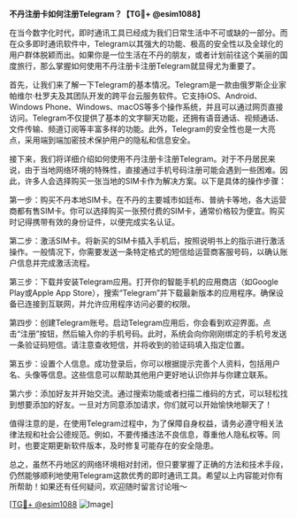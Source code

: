 **不丹注册卡如何注册Telegram？【TG💪+ @esim1088】**

在当今数字化时代，即时通讯工具已经成为我们日常生活中不可或缺的一部分。而在众多即时通讯软件中，Telegram以其强大的功能、极高的安全性以及全球化的用户群体脱颖而出。如果你是一位生活在不丹的朋友，或者计划前往这个美丽的国度旅行，那么掌握如何使用不丹注册卡注册Telegram就显得尤为重要了。

首先，让我们来了解一下Telegram的基本情况。Telegram是一款由俄罗斯企业家帕维尔·杜罗夫及其团队开发的跨平台云服务软件。它支持iOS、Android、Windows Phone、Windows、macOS等多个操作系统，并且可以通过网页直接访问。Telegram不仅提供了基本的文字聊天功能，还拥有语音通话、视频通话、文件传输、频道订阅等丰富多样的功能。此外，Telegram的安全性也是一大亮点，采用端到端加密技术保护用户的隐私和信息安全。

接下来，我们将详细介绍如何使用不丹注册卡注册Telegram。对于不丹居民来说，由于当地网络环境的特殊性，直接通过手机号码注册可能会遇到一些困难。因此，许多人会选择购买一张当地的SIM卡作为解决方案。以下是具体的操作步骤：

第一步：购买不丹本地SIM卡。在不丹的主要城市如廷布、普纳卡等地，各大运营商都有售SIM卡。你可以选择购买一张预付费的SIM卡，通常价格较为便宜。购买时记得携带有效的身份证件，以便完成实名认证。

第二步：激活SIM卡。将新买的SIM卡插入手机后，按照说明书上的指示进行激活操作。一般情况下，你需要发送一条特定格式的短信给运营商客服号码，以确认账户信息并完成激活流程。

第三步：下载并安装Telegram应用。打开你的智能手机的应用商店（如Google Play或Apple App Store），搜索“Telegram”并下载最新版本的应用程序。确保设备已连接到互联网，并允许应用程序访问必要的权限。

第四步：创建Telegram账号。启动Telegram应用后，你会看到欢迎界面。点击“注册”按钮，然后输入你的手机号码。此时，系统会向你刚刚绑定的手机号发送一条验证码短信。请注意查收短信，并将收到的验证码填入指定位置。

第五步：设置个人信息。成功登录后，你可以根据提示完善个人资料，包括用户名、头像等信息。这些信息可以帮助其他用户更好地认识你并与你建立联系。

第六步：添加好友并开始交流。通过搜索功能或者扫描二维码的方式，可以轻松找到想要添加的好友。一旦对方同意添加请求，你们就可以开始愉快地聊天了！

值得注意的是，在使用Telegram过程中，为了保障自身权益，请务必遵守相关法律法规和社会公德规范。例如，不要传播违法不良信息，尊重他人隐私权等。同时，也要定期更新软件版本，及时修复可能存在的安全隐患。

总之，虽然不丹地区的网络环境相对封闭，但只要掌握了正确的方法和技术手段，仍然能够顺利地使用Telegram这款优秀的即时通讯工具。希望以上内容能对你有所帮助！如果还有任何疑问，欢迎随时留言讨论哦～

[[TG💪+ @esim1088](https://t.me/s/esim1088) ![Image](https://i.postimg.cc/4NQfJmqS/Snipaste-2025-05-13-00-14-12.png)]